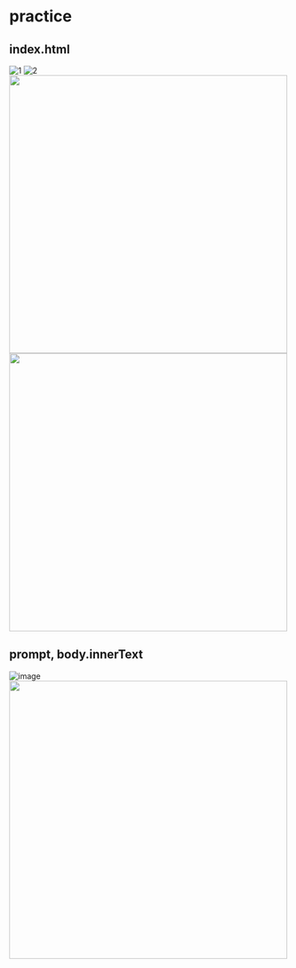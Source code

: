# practice
## index.html
![1](https://user-images.githubusercontent.com/48196352/113541252-cf885080-961c-11eb-8aa4-84cb4f662146.jpg)
![2](https://user-images.githubusercontent.com/48196352/113541257-d0b97d80-961c-11eb-9b61-6846355dc339.jpg)
<img src="https://user-images.githubusercontent.com/48196352/113541252-cf885080-961c-11eb-8aa4-84cb4f662146.jpg" width="500">
<img src="https://user-images.githubusercontent.com/48196352/113541257-d0b97d80-961c-11eb-9b61-6846355dc339.jpg" width="500">

## prompt, body.innerText
![image](https://user-images.githubusercontent.com/48196352/113957464-3ba3c800-985a-11eb-81e1-c6709e3b2732.png)
<img src="https://user-images.githubusercontent.com/48196352/113957464-3ba3c800-985a-11eb-81e1-c6709e3b2732.png" width="500">

